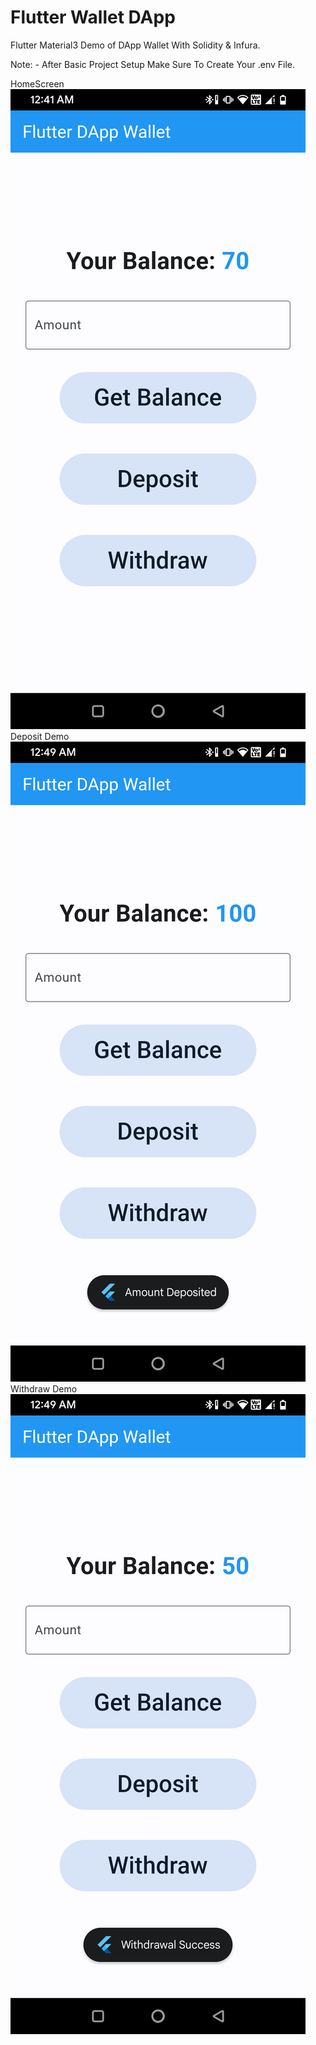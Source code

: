 # Flutter Wallet DApp

Flutter Material3 Demo of DApp Wallet With Solidity & Infura.

Note: - After Basic Project Setup Make Sure To Create Your .env File.

HomeScreen
<img src="Screenshots/1.png" >
Deposit Demo
<img src="Screenshots/2.png" >
Withdraw Demo
<img src="Screenshots/3.png" >

